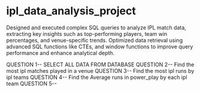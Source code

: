 # ipl_data_analysis_project
Designed and executed complex SQL queries to analyze IPL match data, extracting key insights such as top-performing players, team win percentages, and venue-specific trends.  Optimized data retrieval using advanced SQL functions like CTEs, and window functions to improve query performance and enhance analytical depth. 


QUESTION 1-- SELECT ALL DATA FROM DATABASE 
QUESTION 2-- Find the most ipl matches played in a venue
QUESTION 3-- Find the  most ipl runs by ipl teams
QUESTION 4-- Find the Average runs in power_play by each ipl team 
QUESTION 5-- 
